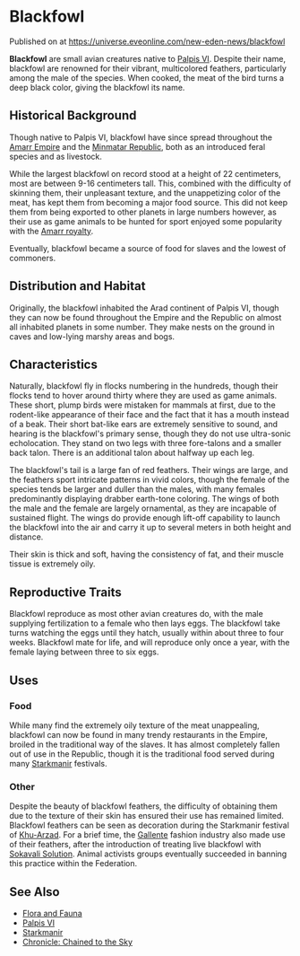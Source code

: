 # Blackfowl
Published on  at https://universe.eveonline.com/new-eden-news/blackfowl

**Blackfowl** are small avian creatures native to [Palpis VI](dJ5aSS02aUlXAz59uIkH2). Despite their name, blackfowl are renowned for their vibrant, multicolored feathers, particularly among the male of the species. When cooked, the meat of the bird turns a deep black color, giving the blackfowl its name.

Historical Background
---------------------

Though native to Palpis VI, blackfowl have since spread throughout the [Amarr Empire](6BPFRy27fN4LnYlIyzvEwo) and the [Minmatar Republic](1rpu7pfwTPVznAczjw2pOp), both as an introduced feral species and as livestock.

While the largest blackfowl on record stood at a height of 22 centimeters, most are between 9-16 centimeters tall. This, combined with the difficulty of skinning them, their unpleasant texture, and the unappetizing color of the meat, has kept them from becoming a major food source. This did not keep them from being exported to other planets in large numbers however, as their use as game animals to be hunted for sport enjoyed some popularity with the [Amarr royalty](54zoGW31RF0k0QF9KkOBjh).

Eventually, blackfowl became a source of food for slaves and the lowest
of commoners.

Distribution and Habitat
------------------------

Originally, the blackfowl inhabited the Arad continent of Palpis VI, though they can now be found throughout the Empire and the Republic on almost all inhabited planets in some number. They make nests on the ground in caves and low-lying marshy areas and bogs.

Characteristics
---------------

Naturally, blackfowl fly in flocks numbering in the hundreds, though their flocks tend to hover around thirty where they are used as game animals. These short, plump birds were mistaken for mammals at first, due to the rodent-like appearance of their face and the fact that it has a mouth instead of a beak. Their short bat-like ears are extremely sensitive to sound, and hearing is the blackfowl's primary sense, though they do not use ultra-sonic echolocation. They stand on two legs with three fore-talons and a smaller back talon. There is an additional talon about halfway up each leg.

The blackfowl's tail is a large fan of red feathers. Their wings are large, and the feathers sport intricate patterns in vivid colors, though the female of the species tends be larger and duller than the males, with many females predominantly displaying drabber earth-tone coloring. The wings of both the male and the female are largely ornamental, as they are incapable of sustained flight. The wings do provide enough lift-off capability to launch the blackfowl into the air and carry it up to several meters in both height and distance.

Their skin is thick and soft, having the consistency of fat, and their muscle tissue is extremely oily.

Reproductive Traits
-------------------

Blackfowl reproduce as most other avian creatures do, with the male supplying fertilization to a female who then lays eggs. The blackfowl take turns watching the eggs until they hatch, usually within about three to four weeks. Blackfowl mate for life, and will reproduce only once a year, with the female laying between three to six eggs.

Uses
----

### Food

While many find the extremely oily texture of the meat unappealing, blackfowl can now be found in many trendy restaurants in the Empire, broiled in the traditional way of the slaves. It has almost
completely fallen out of use in the Republic, though it is the traditional food served during many [Starkmanir](1L5eoorvzFUylWwag0xeQw) festivals.

### Other

Despite the beauty of blackfowl feathers, the difficulty of obtaining them due to the texture of their skin has ensured their use has remained limited. Blackfowl feathers can be seen as decoration during the Starkmanir festival of [Khu-Arzad](245ZXciJs9sqoh6UIEtrKW). For a brief time, the [Gallente](4bufc5OaK80rlo20Pez6gK) fashion industry also made use of their feathers, after the introduction of treating live blackfowl with [Sokavali Solution](2nsCLYu4g56WkF741OL5gB). Animal activists groups eventually succeeded in banning this practice within the Federation.

See Also
--------

-   [Flora and Fauna](3kiVIQv91cJvCI1fxrqJma)
-   [Palpis VI](dJ5aSS02aUlXAz59uIkH2)
-   [Starkmanir](1L5eoorvzFUylWwag0xeQw)
-   [Chronicle: Chained to the Sky](5dHoDzuRHMPK92LU582mIQ)
